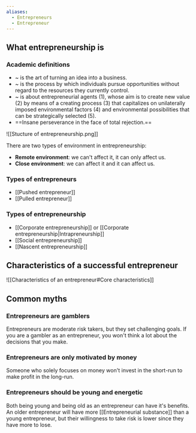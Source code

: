 ```yaml
---
aliases:
  - Entrepreneurs
  - Entrepreneur
---
```

## What entrepreneurship is
### Academic definitions
- ~ is the art of turning an idea into a business.
- ~ is the process by which individuals pursue opportunities without regard to the resources they currently control.
- ~ is about entrepreneurial agents (1), whose aim is to create new value (2) by means of a creating process (3) that capitalizes on unilaterally imposed environmental factors (4) and environmental possibilities that can be strategically selected (5).
- ==Insane perseverance in the face of total rejection.==

![[Stucture of entrepreneurship.png]]

There are two types of environment in entrepreneurship:
- **Remote environment**: we can't affect it, it can only affect us.
- **Close environment**: we can affect it and it can affect us.
### Types of entrepreneurs
- [[Pushed entrepreneur]]
- [[Pulled entrepreneur]]
### Types of entrepreneurship
- [[Corporate entrepreneurship]] or [[Corporate entrepreneurship|Intrapreneurship]]
- [[Social entrepreneurship]]
- [[Nascent entrepreneurship]]
## Characteristics of a successful entrepreneur
![[Characteristics of an entrepreneur#Core characteristics]]

## Common myths
### Entrepreneurs are gamblers
Entrepreneurs are moderate risk takers, but they set challenging goals. If you are a gambler as an entrepreneur, you won't think a lot about the decisions that you make. 
### Entrepreneurs are only motivated by money
Someone who solely focuses on money won't invest in the short-run to make profit in the long-run.
### Entrepreneurs should be young and energetic
Both being young and being old as an entrepreneur can have it's benefits. An older entrepreneur will have more [[Entrepreneurial substance]] than a young entrepreneur, but their willingness to take risk is lower since they have more to lose.